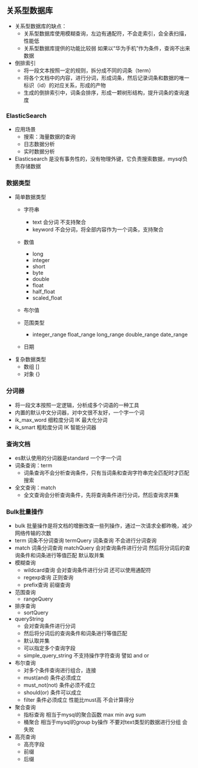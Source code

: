 ## 关系型数据库
- 关系型数据库的缺点：
  - 关系型数据库使用模糊查询，左边有通配符，不会走索引，会全表扫描，性能低
  - 关系型数据库提供的功能比较弱 如果以“华为手机”作为条件，查询不出来数据
- 倒排索引
  - 将一段文本按照一定的规则，拆分成不同的词条（term）
  - 将各个文档中的内容，进行分词，形成词条，然后记录词条和数据的唯一标识（id）的对应关系，形成的产物
  - 生成的倒排索引中，词条会排序，形成一颗树形结构，提升词条的查询速度
### ElasticSearch
- 应用场景
  - 搜索：海量数据的查询
  - 日志数据分析
  - 实时数据分析
- Elasticsearch 是没有事务性的，没有物理外键，它负责搜索数据，mysql负责存储数据

### 数据类型
- 简单数据类型
  - 字符串
    - text 会分词 不支持聚合
    - keyword 不会分词，将全部内容作为一个词条，支持聚合
  - 数值
    - long
    - integer
    - short
    - byte 
    - double
    - float
    - half_float
    - scaled_float
  - 布尔值
  
  - 范围类型
    - integer_range float_range long_range double_range date_range
  - 日期
- 复杂数据类型
  - 数组 []
  - 对象 {}
### 分词器
- 将一段文本按照一定逻辑，分析成多个词语的一种工具
- 内置的默认中文分词器，对中文很不友好，一个字一个词
- ik_max_word  细粒度分词  IK 最大化分词
- ik_smart     粗粒度分词  IK 智能分词器
### 查询文档

- es默认使用的分词器是standard 一个字一个词
- 词条查询：term
  - 词条查询不会分析查询条件，只有当词条和查询字符串完全匹配时才匹配搜索
- 全文查询：match
  - 全文查询会分析查询条件，先将查询条件进行分词，然后查询求并集


### Bulk批量操作
- bulk 批量操作是将文档的增删改查一些列操作，通过一次请求全都昨晚，减少网络传输的次数
- term 词条不分词查询 termQuery 词条查询 不会进行分词查询
- match 词条分词查询  matchQuery  会对查询条件进行分词 然后将分词后的查询条件和词条进行等值匹配 默认取并集
- 模糊查询
  - wildcard查询  会对查询条件进行分词 还可以使用通配符
  - regexp查询 正则查询
  - prefix查询 前缀查询
- 范围查询
  - rangeQuery 
- 排序查询
  - sortQuery
- queryString
  - 会对查询条件进行分词
  - 然后将分词后的查询条件和词条进行等值匹配
  - 默认取并集
  - 可以指定多个查询字段
  - simple_query_string 不支持操作字符查询 譬如 and or
- 布尔查询
  - 对多个条件查询进行组合，连接
  - must(and) 条件必须成立
  - must_not(not) 条件必须不成立
  - should(or) 条件可以成立
  - filter 条件必须成立 性能比must高 不会计算得分
- 聚合查询
  - 指标查询 相当于mysql的聚合函数 max min avg sum
  - 桶聚合  相当于mysql的group by操作 不要对text类型的数据进行分组 会失败
- 高亮查询
  - 高亮字段
  - 前缀
  - 后缀